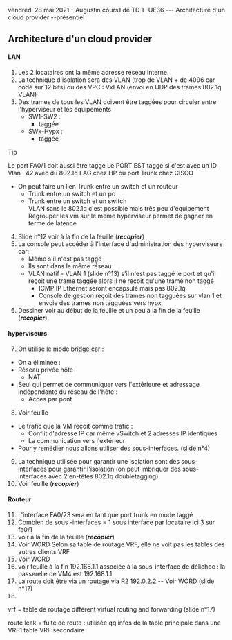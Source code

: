 vendredi 28 mai 2021 - Augustin cours1 de TD 1 -UE36 --- Architecture d'un cloud provider --présentiel

## Architecture d'un cloud provider
#### LAN
1. Les 2 locataires ont la même adresse réseau interne.
2. La technique d'isolation sera des VLAN (trop de VLAN + de 4096 car codé sur 12 bits) ou des VPC : VxLAN (envoi en UDP des trames 802.1q VLAN)
3. Des trames de tous les VLAN doivent être taggées pour circuler entre l'hyperviseur et les équipements
    - SW1-SW2 :
        -  taggée
    - SWx-Hypx :
        - taggée
> [!TIP]
> Le port FA0/1 doit aussi être taggé
> Le PORT EST taggé si c'est avec un ID Vlan : 42 avec du 802.1q
> LAG chez HP ou port Trunk chez CISCO
> 
> - On peut faire un lien Trunk entre un switch et un routeur
>     - Trunk entre un switch et un pc    
>     - Trunk entre un switch et un switch    
> VLAN sans le 802.1q c'est possible mais très peu d'équipement
> Regrouper les vm sur le meme hyperviseur permet de gagner en terme de latence

4. Slide n°12 voir à la fin de la feuille (***recopier***)
5. La console peut accéder à l'interface d'administration des hyperviseurs car:
    - Même s'il n'est pas taggé
    - Ils sont dans le même réseau
    - VLAN natif - VLAN 1 (slide n°13) s'il n'est pas taggé le port et qu'il reçoit une trame taggée alors il ne reçoit qu'une trame non taggé
        - ICMP IP Ethernet seront encapsulé mais pas 802.1q
        - Console de gestion reçoit des trames non tagguées sur vlan 1 et envoie des trames non tagguées vers hypx
6. Dessiner voir au début de la feuille et un peu à la fin de la feuille (***recopier***)


#### hyperviseurs
7. On utilise le mode bridge car :
-  On a éliminée :
-  Réseau privée hôte 
    -  NAT
-  Seul qui permet de communiquer vers l'extérieure et adressage indépendante du réseau de l'hôte :    
    -  Accès par pont

8.  Voir feuille
- Le trafic que la VM reçoit comme trafic :
    - Conflit d'adresse IP car même vSwitch et 2 adresses IP identiques
    - La communication vers l'extérieur
- Pour y remédier nous allons utiliser des sous-interfaces. (slide n°4)
9. La technique utilisée pour garantir une isolation sont des sous-interfaces pour garantir l'isolation (on peut imbriquer des sous-interfaces avec 2 en-têtes 802.1q doubletagging)
10. Voir feuille  (***recopier***)


#### Routeur
11. L'interface FA0/23 sera en tant que port trunk en mode taggé
12. Combien de sous -interfaces = 1 sous interface par locataire  ici 3 sur fa0/1 
13. voir à la fin de la feuille  (***recopier***)
14. Voir WORD Selon sa table de routage VRF, elle ne voit pas les tables des autres clients VRF
15. Voir WORD
16.  voir feuille à la fin 192.168.1.1 associée à la sous-interface de délichoc : la passerelle de VM4 est 192.168.1.1
17.  La route doit être via un routage via R2 192.0.2.2 -- Voir WORD (slide n°17)
18. 
vrf = table de routage différent virtual routing and forwarding (slide n°17)

route leak = fuite de route : utilisée qq infos de la table principale dans une VRF1 table VRF secondaire



